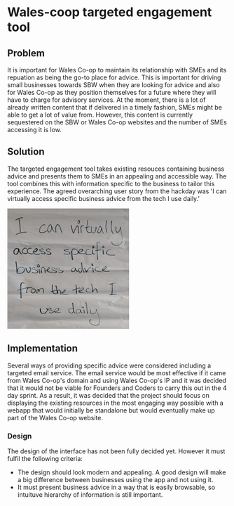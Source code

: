 # Wales-coop targeted engagement tool

## Problem

It is important for Wales Co-op to maintain its relationship with SMEs and its repuation as being the go-to place for advice. This is important for driving small businesses towards SBW when they are looking for advice and also for Wales Co-op as they position themselves for a future where they will have to charge for advisory services. At the moment, there is a lot of already written content that if delivered in a timely fashion, SMEs might be able to get a lot of value from. However, this content is currently sequestered on the SBW or Wales Co-op websites and the number of SMEs accessing it is low.

## Solution

The targeted engagement tool takes existing resouces containing business advice and presents them to SMEs in an appealing and accessible way. The tool combines this with information specific to the business to tailor this experience. The agreed overarching user story from the hackday was 'I can virtually access specific business advice from the tech I use daily.'

![Wales Co-op Mission Statement](walescoopmission.png)

## Implementation

Several ways of providing specific advice were considered including a targeted email service. The email service would be most effective if it came from Wales Co-op's domain and using Wales Co-op's IP and it was decided that it would not be viable for Founders and Coders to carry this out in the 4 day sprint. As a result, it was decided that the project should focus on displaying the existing resources in the most engaging way possible with a webapp that would initially be standalone but would eventually make up part of the Wales Co-op website.

### Design

The design of the interface has not been fully decided yet. However it must fulfil the following criteria:
* The design should look modern and appealing. A good design will make a big difference between businesses using the app and not using it.
* It must present business advice in a way that is easily browsable, so intuituve hierarchy of information is still important.
